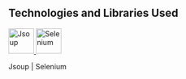 ## Technologies and Libraries Used
<p align="left">
  <a href="https://jsoup.org/">
    <img src="https://cdn.42matters.com/sdk/jsoup.org.png" alt="Jsoup" width="50"/>
  </a>
  <a href="https://www.selenium.dev/">
    <img src="https://upload.wikimedia.org/wikipedia/commons/d/d5/Selenium_Logo.png" alt="Selenium" width="50"/>
  </a>
</p>
Jsoup | Selenium

